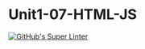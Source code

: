 # Unit1-07-HTML-JS
[![GitHub's Super Linter](https://github.com/ICS20-Programming-BenT/Unit1-07-HTML-JS/workflows/GitHub's%20Super%20Linter/badge.svg)](https://github.com/ICS20-Programming-BenT/Unit1-07-HTML-JS/actions)

